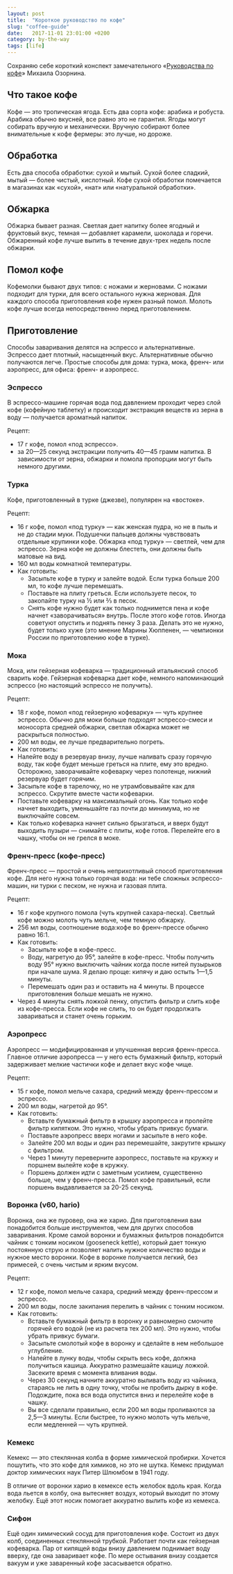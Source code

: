 ```yaml
---
layout: post
title:  "Короткое руководство по кофе"
slug: "coffee-guide"
date:   2017-11-01 23:01:00 +0200
category: by-the-way
tags: [life]
---
```


Сохраняю себе короткий конспект замечательного «[Руководства по кофе](http://mikeozornin.ru/blog/all/coffee-guide-1/)» Михаила Озорнина.

## Что такое кофе

Кофе — это тропическая ягода. Есть два сорта кофе: арабика и робуста. Арабика обычно вкусней, все равно это не гарантия. Ягоды могут собирать вручную и механически. Вручную собирают более внимательные к кофе фермеры: это лучше, но дороже.

## Обработка

Есть два способа обработки: сухой и мытый. Сухой более сладкий, мытый — более чистый, кислотный. Кофе сухой обработки помечается в магазинах как «сухой», «нат» или «натуральной обработки».

## Обжарка

Обжарка бывает разная. Светлая дает напитку более ягодный и фруктовый вкус, темная — добавляет карамели, шоколада и горечи. Обжаренный кофе лучше выпить в течение двух-трех недель после обжарки.

## Помол кофе

Кофемолки бывают двух типов: с ножами и жерновами. С ножами подходит для турки, для всего остального нужна жерновая. Для каждого способа приготовления кофе нужен разный помол. Молоть кофе лучше всегда непосредственно перед приготовлением.

## Приготовление

Способы заваривания делятся на эспрессо и альтернативные. Эспрессо дает плотный, насыщенный вкус. Альтернативные обычно получаются легче. Простые способы для дома: турка, мока, френч- или аэропресс, для офиса: френч- и аэропресс.

### Эспрессо

В эспрессо-машине горячая вода под давлением проходит через слой кофе (кофейную таблетку) и происходит экстракция веществ из зерна в воду — получается ароматный напиток.

Рецепт:

- 17 г кофе, помол «под эспрессо».
- за 20—25 секунд экстракции получить 40—45 грамм напитка. В зависимости от зерна, обжарки и помола пропорции могут быть немного другими.

### Турка

Кофе, приготовленный в турке (джезве), популярен на «востоке».

Рецепт:

- 16 г кофе, помол «под турку» — как женская пудра, но не в пыль и не до стадии муки. Подушечки пальцев должны чувствовать отдельные крупинки кофе. Обжарка «под турку» — светлей, чем для эспрессо. Зерна кофе не должны блестеть, они должны быть матовые на вид.
- 160 мл воды комнатной температуры.
- Как готовить:
	- Засыпьте кофе в турку и залейте водой. Если турка больше 200 мл, то кофе лучше перемешать.
	- Поставьте на плиту греться. Если используете песок, то закопайте турку на ½ или ⅔ в песок.
	- Снять кофе нужно будет как только поднимется пена и кофе начнет «заворачиваться» внутрь. После этого кофе готов. Иногда советуют опустить и поднять пенку 3 раза. Делать это не нужно, будет только хуже (это мнение Марины Хюппенен, — чемпионки России по приготовлению кофе в турке).

### Мока

Мока, или гейзерная кофеварка — традиционный итальянский способ сварить кофе. Гейзерная кофеварка дает кофе, немного напоминающий эспрессо (но настоящий эспрессо не получить).

Рецепт:

- 18 г кофе, помол «под гейзерную кофеварку» — чуть крупнее эспрессо. Обычно для моки больше подходят эспрессо-смеси и моносорта средней обжарки, светлая обжарка может не раскрыться полностью.
- 200 мл воды, ее лучше предварительно погреть.
- Как готовить:
 - Налейте воду в резервуар внизу, лучше наливать сразу горячую воду, так кофе будет меньше греться на плите, ему это вредно. Осторожно, заворачивайте кофеварку через полотенце, нижний резервуар будет горячим.
 - Засыпьте кофе в тарелочку, но не утрамбовывайте как для эспрессо. Скрутите вместе части кофеварки.
 - Поставьте кофеварку на максимальный огонь. Как только кофе начнет выходить, уменьшайте газ почти до минимума, но не выключайте совсем.
 - Как только кофеварка начнет сильно брызгаться, и вверх будут выходить пузыри — снимайте с плиты, кофе готов. Перелейте его в чашку, чтобы он не грелся в моке.

###  Френч-пресс (кофе-пресс)

Френч-пресс — простой и очень неприхотливый способ приготовления кофе. Для него нужна только горячая вода: ни тебе сложных эспрессо-машин, ни турки с песком, не нужна и газовая плита.

Рецепт:

- 16 г кофе крупного помола (чуть крупней сахара-песка). Светлый кофе можно молоть чуть мельче, чем темную обжарку.
- 256 мл воды, соотношение вода:кофе во френч-прессе обычно равно 16:1.
- Как готовить:
	- Засыпьте кофе в кофе-пресс.
	- Воду, нагретую до 95°, залейте в кофе-пресс. Чтобы получить воду 95° нужно выключить чайник когда после нитей пузырьков при начале шума. Я делаю проще: кипячу и даю остыть 1—1,5 минуты.
	- Перемешать один раз и оставить на 4 минуты. В процессе приготовления больше мешать не нужно.
 - Через 4 минуты снять ложкой пенку, опустить фильтр и слить кофе из кофе-пресса. Если кофе не слить, то он будет продолжать завариваться и станет очень горьким.

### Аэропресс

Аэропресс — модифицированная и улучшенная версия френч-пресса. Главное отличие аэропресса — у него есть бумажный фильтр, который задерживает мелкие частички кофе и делает вкус кофе чище.

Рецепт:

- 15 г кофе, помол мельче сахара, средний между френч-прессом и эспрессо.
- 200 мл воды, нагретой до 95°.
- Как готовить:
	- Вставьте бумажный фильтр в крышку аэропресса и пролейте фильтр кипятком. Это нужно, чтобы убрать привкус бумаги.
	- Поставьте аэропресс вверх ногами и засыпьте в него кофе.
	- Залейте 200 мл воды и один раз перемешайте, закрутите крышку с фильтром.
	- Через 1 минуту переверните аэропресс, поставьте на кружку и поршнем вылейте кофе в кружку.
	- Поршень должен идти с заметным усилием, существенно больше, чем у френч-пресса. Помол кофе правильный, если поршень выдавливается за 20-25 секунд.

### Воронка (v60, hario)

Воронка, она же пуровер, она же харио. Для приготовления вам понадобится больше инструментов, чем для других способов заваривания. Кроме самой воронки и бумажных фильтров понадобится чайник с тонким носиком (gooseneck kettle), который дает тонкую постоянную струю и позволяет налить нужное количество воды и нужное место воронки. Кофе в воронке получается легкий, без примесей, с очень чистым и ярким вкусом.

Рецепт:

- 12 г кофе, помол мельче сахара, средний между френч-прессом и эспрессо.
- 200 мл воды, после закипания перелить в чайник с тонким носиком.
- Как готовить:
	- Вставьте бумажный фильтр в воронку и равномерно смочите горячей его водой (не из расчета тех 200 мл). Это нужно, чтобы убрать привкус бумаги.
	- Засыпьте смолотый кофе в воронку и сделайте в нем небольшое углубление.
	- Налейте в лунку воды, чтобы скрыть весь кофе, должна получиться кашица. Аккуратно размешайте кашицу ложкой. Засеките время с момента вливания воды.
	- Через 30 секунд начните аккуратно выливать воду из чайника, стараясь не лить в одну точку, чтобы не пробить дырку в кофе. Подождите, пока вся вода опустится вниз и перелейте кофе в чашку.
	- Вы все сделали правильно, если 200 мл воды проливаются за 2,5—3 минуты. Если быстрее, то нужно молоть чуть мельче, если медленней — чуть крупней.


### Кемекс

Кемекс — это стеклянная колба в форме химической пробирки. Хочется пошутить, что это кофе для химиков, но это не шутка. Кемекс придумал доктор химических наук Питер Шлюмбом в 1941 году.

В отличие от воронки харио в кемексе есть желобок вдоль края. Когда вода льется в колбу, она вытесняет воздух, который выходит по этому желобку. Ещё этот носик помогает аккуратно вылить кофе из кемекса.

### Сифон

Ещё один химический сосуд для приготовления кофе. Состоит из двух колб, соединенных стеклянной трубкой. Работает почти как гейзерная кофеварка. Пар от кипящей воды внизу давлением поднимает воду вверху, где она заваривает кофе. По мере остывания внизу создается вакуум и уже заваренный кофе засасывается обратно.






